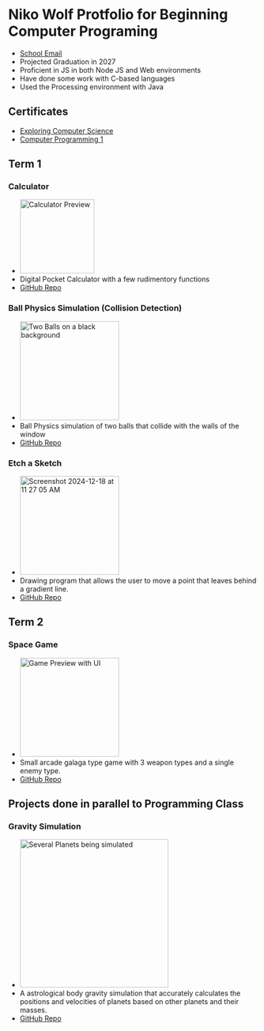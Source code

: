 # Niko Wolf Protfolio for Beginning Computer Programing
- [School Email](mailto:9638206@graniteschools.org)
- Projected Graduation in 2027
- Proficient in JS in both Node JS and Web environments
- Have done some work with C-based languages
- Used the Processing environment with Java

## Certificates
- [Exploring Computer Science](https://github.com/SaltyNickel702/school/blob/main/Certificates/Nicholas%20M%20Wolf_Computer%20Programming%20I_12162024.pdf)
- [Computer Programming 1](https://github.com/SaltyNickel702/school/blob/main/Certificates/Nicholas%20M%20Wolf_Computer%20Programming%20I_12162024.pdf)


## Term 1
### Calculator
- <img width="150" alt="Calculator Preview" src="https://github.com/user-attachments/assets/2df286ef-1a13-4e3f-bb9d-a2fbe1327c5e" />
- Digital Pocket Calculator with a few rudimentory functions
- [GitHub Repo](https://github.com/SaltyNickel702/school/tree/main/CompProg1/src/term1/Calculator)

### Ball Physics Simulation (Collision Detection)
- <img width="200" alt="Two Balls on a black background" src="https://github.com/user-attachments/assets/c726562b-73c5-4808-a6b5-70045289331c" />
- Ball Physics simulation of two balls that collide with the walls of the window
- [GitHub Repo](https://github.com/SaltyNickel702/school/tree/main/CompProg1/src/term1/CollisionDetection)

### Etch a Sketch
- <img width="200" alt="Screenshot 2024-12-18 at 11 27 05 AM" src="https://github.com/user-attachments/assets/b0daf9cf-24eb-4e1f-a92d-6ad21be7428e" />
- Drawing program that allows the user to move a point that leaves behind a gradient line.
- [GitHub Repo](https://github.com/SaltyNickel702/school/tree/main/CompProg1/src/term1/EtchASketch)

## Term 2
### Space Game
- <img width="200" alt="Game Preview with UI" src="https://github.com/user-attachments/assets/6e6a4d4d-bf68-4ed1-83ba-905b78338434">
- Small arcade galaga type game with 3 weapon types and a single enemy type.
- [GitHub Repo](https://github.com/SaltyNickel702/school/tree/main/CompProg1/src/term2/SpaceGame)

## Projects done in parallel to Programming Class
### Gravity Simulation
- <img width="300" alt="Several Planets being simulated" src="https://github.com/user-attachments/assets/879e6358-b6b9-4fb3-9507-2e83d1d7c8d9" />
- A astrological body gravity simulation that accurately calculates the positions and velocities of planets based on other planets and their masses.
- [GitHub Repo](https://github.com/SaltyNickel702/SideProjects/tree/main/GravitySim)
